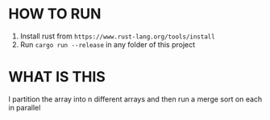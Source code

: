 # HOW TO RUN
1. Install rust from `https://www.rust-lang.org/tools/install`
2. Run `cargo run --release` in any folder of this project


# WHAT IS THIS
I partition the array into n different arrays and then run a merge sort on each in parallel
